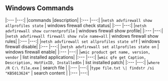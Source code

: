 ## Windows Commands

|:---	|---:|
|commands 	|description|
|:---	|---:|
|`netsh advfirewall show allprofiles state` 	|   windows firewall check status|
|:---	|---:|
|`netsh advfirewall show currentprofile` 	|   windows firewall show profile|
|:---	|---:|
|`netsh advfirewall firewall show rule name=all` 	|  windows firewall show rules|
|:---	|---:|
|`netsh advfirewall set allprofiles state off` 	|   windows firewall disable|
|:---	|---:|
|`netsh advfirewall set allprofiles state on` 	|   windows firewall enable|
|:---	|---:|
|`wmic product get name, version, vendor` 	|   list installed applications|
|:---	|---:|
|`wmic qfe get Caption, Description, HotFixID, InstalledOn` 	|   list installed patch|
|:---	|---:|
|`where /R C:\ file.exe` 	|   search file	|
|:---	|---:|
|`type file.txt \| findstr /si "KB5013624"` 	|   search content	|
|:---	|---:|


